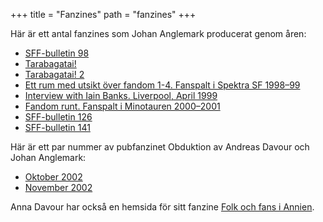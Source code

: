 +++
title = "Fanzines"
path = "fanzines"
+++

Här är ett antal fanzines som Johan Anglemark producerat genom åren:

* [SFF-bulletin 98](/arkiv/fanzines/sff-bulletin_98.pdf)
* [Tarabagatai!](/arkiv/fanzines/tarabagatai.html)
* [Tarabagatai! 2](/arkiv/fanzines/tarabagatai2.html)
* [Ett rum med utsikt över fandom 1-4. Fanspalt i Spektra SF 1998–99](/arkiv/fanzines/ett_rum_med_utsikt.pdf)
* [Interview with Iain Banks. Liverpool, April 1999](/arkiv/fanzines/banks.pdf)
* [Fandom runt. Fanspalt i Minotauren 2000–2001](/arkiv/fanzines/fandom_runt.pdf)
* [SFF-bulletin 126](/arkiv/fanzines/sff-bulletin_126.pdf)
* [SFF-bulletin 141](/arkiv/fanzines/sff-bulletin_141.pdf)

Här är ett par nummer av pubfanzinet Obduktion av Andreas Davour och Johan Anglemark:

* [Oktober 2002](/arkiv/fanzines/obduktion_200210.pdf)
* [November 2002](/arkiv/fanzines/obduktion_200211.pdf)

Anna Davour har också en hemsida för sitt fanzine [Folk och fans i Annien](http://annien.wordpress.com/).
